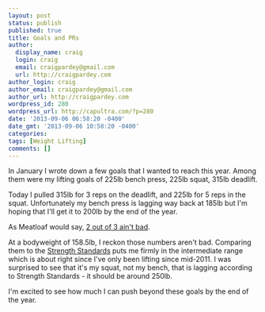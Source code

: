 ```yaml
---
layout: post
status: publish
published: true
title: Goals and PRs
author:
  display_name: craig
  login: craig
  email: craigpardey@gmail.com
  url: http://craigpardey.com
author_login: craig
author_email: craigpardey@gmail.com
author_url: http://craigpardey.com
wordpress_id: 280
wordpress_url: http://capultra.com/?p=280
date: '2013-09-06 06:58:20 -0400'
date_gmt: '2013-09-06 10:58:20 -0400'
categories:
tags: [Weight Lifting]
comments: []
---
```


In January I wrote down a few goals that I wanted to reach this year. Among
them were my lifting goals of 225lb bench press, 225lb squat, 315lb deadlift.

Today I pulled 315lb for 3 reps on the deadlift, and 225lb for 5 reps in the
squat. Unfortunately my bench press is lagging way back at 185lb but I'm
hoping that I'll get it to 200lb by the end of the year.

As Meatloaf would say, [2 out of 3 ain't bad](http://www.youtube.com/watch?v=k5hWWe-ts2s).

At a bodyweight of 158.5lb, I reckon those numbers aren't bad. Comparing them
to the [Strength Standards](http://www.exrx.net/Testing/WeightLifting/StrengthStandards.htm)
puts me firmly in the intermediate range which is about right since I've only
been lifting since mid\-2011. I was surprised to see that it's my squat, not my
bench, that is lagging according to Strength Standards \- it should be around
250lb.

I'm excited to see how much I can push beyond these goals by the end of the
year.


